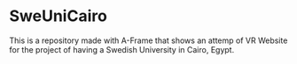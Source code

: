 # SweUniCairo

This is a repository made with A-Frame that shows an attemp of VR Website for the project of having a Swedish University in Cairo, Egypt.
